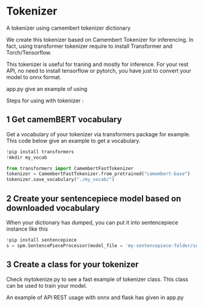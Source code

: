 # Tokenizer
A tokenizer using camembert tokenizer dictionary

We create this tokenizer based on Camembert Tokenizer for inferencing. In fact, 
using transformer tokenizer require to install Transformer and Torch/Tensorflow.

This tokenizer is useful for traning and mostly for inference. For your rest API, no need to install tensorflow or pytorch, you have just to convert your model to onnx format.

app.py give an example of using


Steps for using with tokenizer : 

##  1 Get camemBERT vocabulary
Get a vocabulary of your tokenizer via transformers package for example.
This code below give an example to get a vocabulary.

```python
!pip install transformers
!mkdir my_vocab

from transformers import CamembertFastTokenizer
tokenizer = CamembertFastTokenizer.from_pretrained("camembert-base")
tokenizer.save_vocabulary("./my_vocab/")
```

## 2 Create your sentencepiece model based on downloaded vocabulary
When your dictionary has dumped, you can put it into sentencepiece instance like this
```python
!pip install sentencepiece
s = spm.SentencePieceProcessor(model_file = 'my-sentencepiece-folder/sentencepiece.bpe.model')
``` 

## 3 Create a class for your tokenizer
Check mytokenize.py to see a fast example of tokenizer class.
This class can be used to train your model. 

An example of API REST usage with onnx and flask has given in app.py
    

